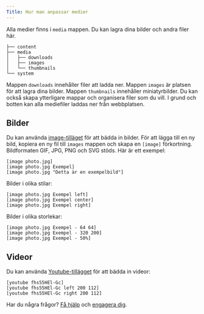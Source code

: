 ```yaml
---
Title: Hur man anpassar medier
---
```

Alla medier finns i `media` mappen. Du kan lagra dina bilder och andra filer här. 

    ├── content
    ├── media
    │   ├── downloads
    │   ├── images
    │   └── thumbnails
    └── system

Mappen `downloads` innehåller filer att ladda ner. Mappen `images` är platsen för att lagra dina bilder. Mappen `thumbnails` innehåller miniatyrbilder. Du kan också skapa ytterligare mappar och organisera filer som du vill. I grund och botten kan alla mediefiler laddas ner från webbplatsen. 

## Bilder

Du kan använda [image-tilläget](https://github.com/datenstrom/yellow-extensions/tree/master/source/image/README-sv.md) för att bädda in bilder. För att lägga till en ny bild, kopiera en ny fil till `images` mappen och skapa en `[image]` förkortning. Bildformaten GIF, JPG, PNG och SVG stöds. Här är ett exempel:

    [image photo.jpg]
    [image photo.jpg Exempel]
    [image photo.jpg "Detta är en exempelbild"]

Bilder i olika stilar:

    [image photo.jpg Exempel left]
    [image photo.jpg Exempel center]
    [image photo.jpg Exempel right]

Bilder i olika storlekar:

    [image photo.jpg Exempel - 64 64]
    [image photo.jpg Exempel - 320 200]
    [image photo.jpg Exempel - 50%]

## Videor

Du kan använda [Youtube-tillägget](https://github.com/datenstrom/yellow-extensions/tree/master/source/youtube) för att bädda in videor: 

    [youtube fhs55HEl-Gc]
    [youtube fhs55HEl-Gc left 200 112]
    [youtube fhs55HEl-Gc right 200 112]

Har du några frågor? [Få hjälp](.) och [engagera dig](contributing-guidelines).
